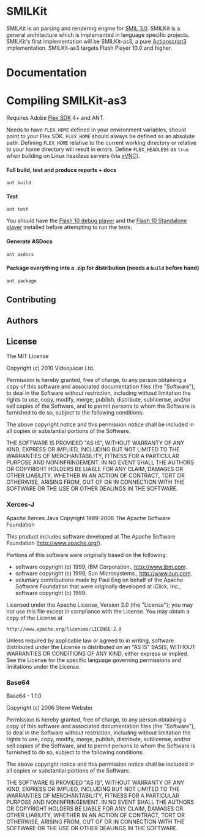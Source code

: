 SMILKit
=======

SMILKit is an parsing and rendering engine for [SMIL 3.0][].  SMILKit is a general architecture which is implemented in language specific projects.  SMILKit's first implementation will be SMILKit-as3, a pure [Actionscript3][] implementation. SMILKit-as3 targets Flash Player 10.0 and higher.

Documentation
=============

Compiling SMILKit-as3
=====================

Requires Adobe [Flex SDK][] 4+ and ANT.

Needs to have `FLEX_HOME` defined in your environment variables, should point to your Flex SDK. `FLEX_HOME` should always be defined as an absolute path. Defining `FLEX_HOME` relative to the current working directory or relative to your home directory will result in errors. Define `FLEX_HEADLESS` as `true` when building on Linux headless servers (via [xVNC][]).



#### Full build, test and produce reports + docs

	ant build
	

#### Test

	ant test
	

You should have the [Flash 10 debug player](http://www.adobe.com/support/flashplayer/downloads.html#fp10) and the [Flash 10 Standalone player](http://download.macromedia.com/pub/flashplayer/updaters/10/flashplayer_10_sa_debug.app.zip) installed before attempting to run the tests.

#### Generate ASDocs

	ant asdocs
	

#### Package everything into a .zip for distribution (needs a `build` before hand)

	ant package
	
Contributing
------------

Authors
-------

License
-------

The MIT License

Copyright (c) 2010 Videojuicer Ltd.

Permission is hereby granted, free of charge, to any person obtaining a copy
of this software and associated documentation files (the "Software"), to deal
in the Software without restriction, including without limitation the rights
to use, copy, modify, merge, publish, distribute, sublicense, and/or sell
copies of the Software, and to permit persons to whom the Software is
furnished to do so, subject to the following conditions:

The above copyright notice and this permission notice shall be included in
all copies or substantial portions of the Software.

THE SOFTWARE IS PROVIDED "AS IS", WITHOUT WARRANTY OF ANY KIND, EXPRESS OR
IMPLIED, INCLUDING BUT NOT LIMITED TO THE WARRANTIES OF MERCHANTABILITY,
FITNESS FOR A PARTICULAR PURPOSE AND NONINFRINGEMENT. IN NO EVENT SHALL THE
AUTHORS OR COPYRIGHT HOLDERS BE LIABLE FOR ANY CLAIM, DAMAGES OR OTHER
LIABILITY, WHETHER IN AN ACTION OF CONTRACT, TORT OR OTHERWISE, ARISING FROM,
OUT OF OR IN CONNECTION WITH THE SOFTWARE OR THE USE OR OTHER DEALINGS IN
THE SOFTWARE.

### Xerces-J

Apache Xerces Java
Copyright 1999-2006 The Apache Software Foundation

This product includes software developed at
The Apache Software Foundation (http://www.apache.org/).

Portions of this software were originally based on the following:
  - software copyright (c) 1999, IBM Corporation., http://www.ibm.com.
  - software copyright (c) 1999, Sun Microsystems., http://www.sun.com.
  - voluntary contributions made by Paul Eng on behalf of the 
    Apache Software Foundation that were originally developed at iClick, Inc.,
    software copyright (c) 1999.
    
Licensed under the Apache License, Version 2.0 (the "License");
you may not use this file except in compliance with the License.
You may obtain a copy of the License at

    http://www.apache.org/licenses/LICENSE-2.0

Unless required by applicable law or agreed to in writing, software
distributed under the License is distributed on an "AS IS" BASIS,
WITHOUT WARRANTIES OR CONDITIONS OF ANY KIND, either express or implied.
See the License for the specific language governing permissions and
limitations under the License.

### Base64

Base64 - 1.1.0

Copyright (c) 2006 Steve Webster

Permission is hereby granted, free of charge, to any person obtaining a copy of
this software and associated documentation files (the "Software"), to deal in
the Software without restriction, including without limitation the rights to
use, copy, modify, merge, publish, distribute, sublicense, and/or sell copies of
the Software, and to permit persons to whom the Software is furnished to do so,
subject to the following conditions: 

The above copyright notice and this permission notice shall be included in all
copies or substantial portions of the Software.

THE SOFTWARE IS PROVIDED "AS IS", WITHOUT WARRANTY OF ANY KIND, EXPRESS OR
IMPLIED, INCLUDING BUT NOT LIMITED TO THE WARRANTIES OF MERCHANTABILITY, FITNESS
FOR A PARTICULAR PURPOSE AND NONINFRINGEMENT. IN NO EVENT SHALL THE AUTHORS OR
COPYRIGHT HOLDERS BE LIABLE FOR ANY CLAIM, DAMAGES OR OTHER LIABILITY, WHETHER
IN AN ACTION OF CONTRACT, TORT OR OTHERWISE, ARISING FROM, OUT OF OR IN
CONNECTION WITH THE SOFTWARE OR THE USE OR OTHER DEALINGS IN THE SOFTWARE.

[SMIL 3.0]: http://www.w3.org/TR/SMIL3/ "SMIL 3.0"
[Actionscript3]: http://en.wikipedia.org/wiki/ActionScript "Actionscript3"
[Flex SDK]: http://opensource.adobe.com/wiki/display/flexsdk/Flex+SDK "Flex SDK"
[DOM Level 2]: http://www.w3.org/TR/2000/REC-DOM-Level-2-Core-20001113/ "W3C DOM Level 2"
[Boston DOM]: http://www.w3.org/TR/smil-boston-dom/cover.html "Boston DOM"
[Xerces Java Parser]: http://xerces.apache.org/xerces-j/apiDocs/index.html "Xerces Java Parser"
[xVNC]: http://xvnc.sourceforge.net/ "xVNC"
